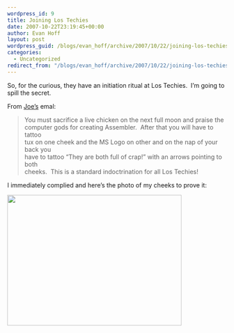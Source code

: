 ```yaml
---
wordpress_id: 9
title: Joining Los Techies
date: 2007-10-22T23:19:45+00:00
author: Evan Hoff
layout: post
wordpress_guid: /blogs/evan_hoff/archive/2007/10/22/joining-los-techies.aspx
categories:
  - Uncategorized
redirect_from: "/blogs/evan_hoff/archive/2007/10/22/joining-los-techies.aspx/"
---
```

So, for the curious, they have an initiation ritual at Los Techies.&nbsp; I&#8217;m going to spill the secret.&nbsp; 

From <a href="http://www.lostechies.com/blogs/joe_ocampo/default.aspx" target="_blank">Joe&#8217;s</a> emal:

> You must sacrifice a live chicken on the next full moon and praise the  
> computer gods for creating Assembler.&nbsp;&nbsp;After that you will have to tattoo  
> tux on one cheek and the MS Logo on other and on the nap of your back you&nbsp;  
> have to tattoo &#8220;They are both full of crap!&#8221; with an arrows pointing to both  
> cheeks.&nbsp;&nbsp;This is a standard indoctrination for all Los Techies!

I immediately complied and here&#8217;s the photo of my cheeks to prove it:

<img height="300" src="http://www.evanhoff.com/na.jpg" width="400" />